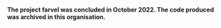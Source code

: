 #### The project farvel was concluded in October 2022. The code produced was archived in this organisation.
